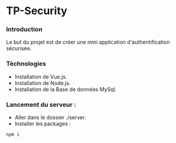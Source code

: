 # TP-Security

### Introduction 
  Le but du projet est de créer une mini application d'authentification sécurisée.


### Téchnologies 
  - Installation de Vue.js.
  - Installation de Node.js.
  - Installation de la Base de données MySql.

### Lancement du serveur :
  - Aller dans le dossier ./server.
  - Installer les packages :
```
npm i 
```
